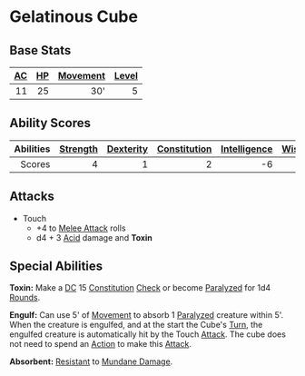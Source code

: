 # Gelatinous Cube

## Base Stats

| [AC](../../../Player%20Characters/Derived%20Statistics/Armor%20Class.md) | [HP](../../../Player%20Characters/Derived%20Statistics/Health%20Points.md) | [Movement](../../../Game%20Procedures/Movement.md) | [Level](../../../Player%20Characters/Derived%20Statistics/Level.md) |
| -----------------------------------------------------------------------: | -------------------------------------------------------------------------: | -------------------------------------------------: | ------------------------------------------------------------------: |
|                                                                       11 |                                                                         25 |                                                30' |                                                                   5 |

## Ability Scores

| Abilities | [Strength](../../../Player%20Characters/Chosen%20Statistics/Strength.md) | [Dexterity](../../../Player%20Characters/Chosen%20Statistics/Dexterity.md) | [Constitution](../../../Player%20Characters/Chosen%20Statistics/Constitution.md) | [Intelligence](../../../Player%20Characters/Chosen%20Statistics/Intelligence.md) | [Wisdom](../../../Player%20Characters/Chosen%20Statistics/Wisdom.md)<br> | [Charisma](../../../Player%20Characters/Chosen%20Statistics/Charisma.md)<br> |
| --------: | -----------------------------------------------------------------------: | -------------------------------------------------------------------------: | -------------------------------------------------------------------------------: | -------------------------------------------------------------------------------: | -----------------------------------------------------------------------: | ---------------------------------------------------------------------------: |
|    Scores |                                                                        4 |                                                                          1 |                                                                                2 |                                                                               -6 |                                                                        1 |                                                                           -4 |

## Attacks

- Touch
	- +4 to [Melee Attack](../../../Game%20Procedures/Melee%20Attack.md) rolls
	- d4 + 3 [Acid](../../../Damage%20Types/Acid.md) damage and **Toxin**

## Special Abilities

**Toxin:** Make a [DC](../../../Game%20Procedures/DC.md) 15 [Constitution](../../../Player%20Characters/Chosen%20Statistics/Constitution.md) [Check](../../../Game%20Procedures/Check.md) or become [Paralyzed](../../../Conditions/Paralyzed.md) for 1d4 [Rounds](../../../Game%20Procedures/Round.md).

**Engulf:** Can use 5' of [Movement](../../../Game%20Procedures/Movement.md) to absorb 1 [Paralyzed](../../../Conditions/Paralyzed.md) creature within 5'. When the creature is engulfed, and at the start the Cube's [Turn](../../../Game%20Procedures/Turn.md), the engulfed creature is automatically hit by the Touch [Attack](../../../Game%20Procedures/Attack.md). The cube does not need to spend an [Action](../../../Game%20Procedures/Action.md) to make this [Attack](../../../Game%20Procedures/Attack.md).

**Absorbent:** [Resistant](../../../Conditions/Resistant.md) to [Mundane Damage](../../../Damage%20Types/Mundane%20Damage.md).
